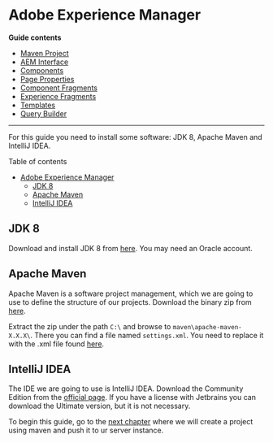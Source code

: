 # Adobe Experience Manager

**Guide contents**
- [Maven Project](1_maven_project/Readme.md)
- [AEM Interface](2_aem_interface/Readme.md)
- [Components](3_components/Readme.md)
- [Page Properties](4_page_properties/Readme.md)
- [Component Fragments](5_component_fragments/Readme.md)
- [Experience Fragments](6_experience_fragments/Readme.md)
- [Templates](7_templates/Readme.md)
- [Query Builder](8_query_builder/Readme.md)

---

For this guide you need to install some software: JDK 8, Apache Maven and IntelliJ IDEA.

Table of contents
- [Adobe Experience Manager](#adobe-experience-manager)
  - [JDK 8](#jdk-8)
  - [Apache Maven](#apache-maven)
  - [IntelliJ IDEA](#intellij-idea)

## JDK 8

Download and install JDK 8 from [here](https://www.oracle.com/java/technologies/javase-jdk8-downloads.html). You may need an Oracle account.

## Apache Maven

Apache Maven is a software project management, which we are going to use to define the structure of our projects. Download the binary zip from [here](https://maven.apache.org/download.cgi).

Extract the zip under the path `C:\` and browse to `maven\apache-maven-X.X.X\`. There you can find a file named `settings.xml`. You need to replace it with the .xml file found [here](https://helpx.adobe.com/experience-manager/using/maven_arch13.html).

## IntelliJ IDEA

The IDE we are going to use is IntelliJ IDEA. Download the Community Edition from the [official page](https://www.jetbrains.com/es-es/idea/). If you have a license with Jetbrains you can download the Ultimate version, but it is not necessary.

To begin this guide, go to the [next chapter](1_maven_project/Readme.md) where we will create a project using maven and push it to ur server instance.